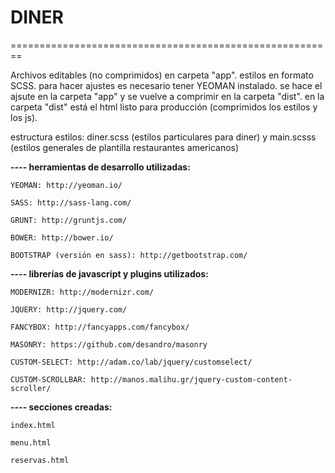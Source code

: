 <h1>DINER</h1>
========================================================



Archivos editables (no comprimidos) en carpeta "app". estilos en formato SCSS. para hacer ajustes es necesario tener YEOMAN instalado. se hace el ajsute en la carpeta "app" y se vuelve a comprimir en la carpeta "dist". en la carpeta "dist" está el html listo para producción (comprimidos los estilos y los js).

estructura estilos: diner.scss (estilos particulares para diner) y main.scsss (estilos generales de plantilla restaurantes americanos)

<b>---- herramientas de desarrollo utilizadas:</b>

    YEOMAN: http://yeoman.io/

    SASS: http://sass-lang.com/

    GRUNT: http://gruntjs.com/

    BOWER: http://bower.io/

    BOOTSTRAP (versión en sass): http://getbootstrap.com/



<b>---- librerías de javascript y plugins utilizados:</b>


    MODERNIZR: http://modernizr.com/

    JQUERY: http://jquery.com/
    
    FANCYBOX: http://fancyapps.com/fancybox/
    
    MASONRY: https://github.com/desandro/masonry
    
    CUSTOM-SELECT: http://adam.co/lab/jquery/customselect/
    
    CUSTOM-SCROLLBAR: http://manos.malihu.gr/jquery-custom-content-scroller/


<b>---- secciones creadas:</b>

    index.html

    menu.html
    
    reservas.html
